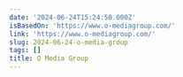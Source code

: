 ```yaml
---
date: '2024-06-24T15:24:50.000Z'
isBasedOn: 'https://www.o-mediagroup.com/'
link: 'https://www.o-mediagroup.com/'
slug: 2024-06-24-o-media-group
tags: []
title: O Media Group
---
```

 
